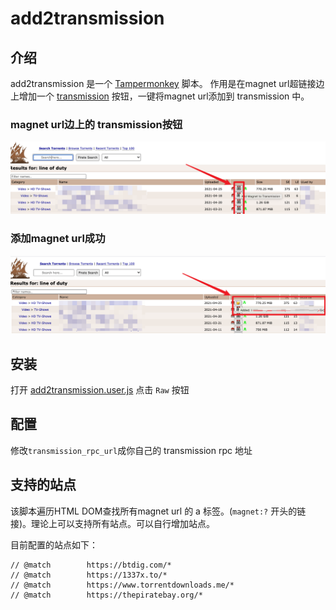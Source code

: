 # add2transmission

## 介绍

add2transmission 是一个 [Tampermonkey](https://www.tampermonkey.net/) 脚本。
作用是在magnet url超链接边上增加一个 [transmission](https://transmissionbt.com/) 按钮，一键将magnet url添加到 transmission 中。

### magnet url边上的 transmission按钮

![add2transmission button](/img/add2transmission_button.png?raw=true)

### 添加magnet url成功

![add2transmission success](/img/add2transmission_success.png?raw=true)


## 安装

打开 [add2transmission.user.js](add2transmission.user.js) 点击 `Raw` 按钮


## 配置

修改`transmission_rpc_url`成你自己的 transmission rpc 地址

## 支持的站点

该脚本遍历HTML DOM查找所有magnet url 的 a 标签。(`magnet:?` 开头的链接)。理论上可以支持所有站点。可以自行增加站点。

目前配置的站点如下：
```
// @match        https://btdig.com/*
// @match        https://1337x.to/*
// @match        https://www.torrentdownloads.me/*
// @match        https://thepiratebay.org/*
```
